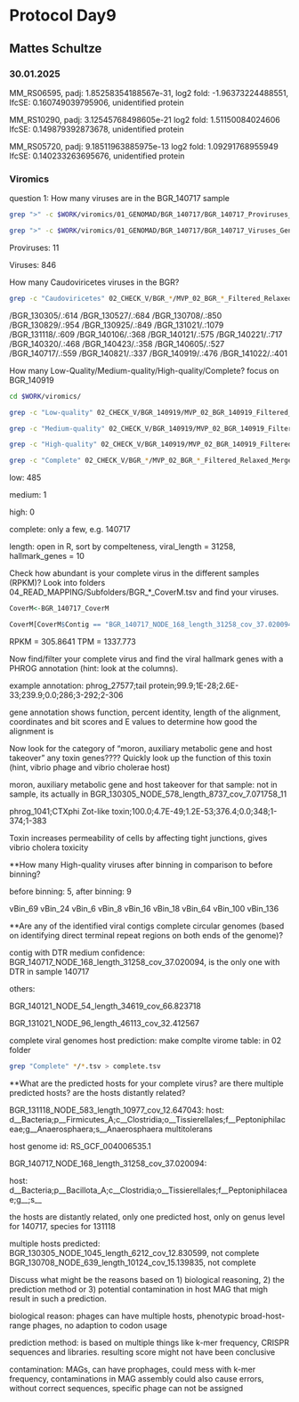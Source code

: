 # Protocol Day9
## Mattes Schultze
### 30.01.2025



MM_RS06595, padj: 1.85258354188567e-31, log2 fold: -1.96373224488551, IfcSE: 0.160749039795906, unidentified protein

MM_RS10290, padj: 3.12545768498605e-21 log2 fold: 1.51150084024606 IfcSE: 0.149879392873678, unidentified protein

MM_RS05720, padj: 9.18511963885975e-13 log2 fold: 1.09291768955949 IfcSE: 0.140233263695676, unidentified protein




### Viromics

question 1: How many viruses are in the BGR_140717 sample

```bash
grep ">" -c $WORK/viromics/01_GENOMAD/BGR_140717/BGR_140717_Proviruses_Genomad_Output/proviruses_summary/proviruses_virus.fna #11

grep ">" -c $WORK/viromics/01_GENOMAD/BGR_140717/BGR_140717_Viruses_Genomad_Output/BGR_140717_modified_summary/BGR_140717_modified_virus.fna #846
```

Proviruses: 11

Viruses: 846

How many Caudoviricetes viruses in the BGR? 


```bash
grep -c "Caudoviricetes" 02_CHECK_V/BGR_*/MVP_02_BGR_*_Filtered_Relaxed_Merged_Genomad_CheckV_Virus_Proviruses_Quality_Summary.tsv
```
/BGR_130305/.:614
/BGR_130527/.:684
/BGR_130708/.:850
/BGR_130829/.:954
/BGR_130925/.:849
/BGR_131021/.:1079
/BGR_131118/.:609
/BGR_140106/.:368
/BGR_140121/.:575
/BGR_140221/.:717
/BGR_140320/.:468
/BGR_140423/.:358
/BGR_140605/.:527
/BGR_140717/.:559
/BGR_140821/.:337
/BGR_140919/.:476
/BGR_141022/.:401


How many Low-Quality/Medium-quality/High-quality/Complete? focus on BGR_140919

```bash
cd $WORK/viromics/

grep -c "Low-quality" 02_CHECK_V/BGR_140919/MVP_02_BGR_140919_Filtered_Relaxed_Merged_Genomad_CheckV_Virus_Proviruses_Quality_Summary.tsv

grep -c "Medium-quality" 02_CHECK_V/BGR_140919/MVP_02_BGR_140919_Filtered_Relaxed_Merged_Genomad_CheckV_Virus_Proviruses_Quality_Summary.tsv

grep -c "High-quality" 02_CHECK_V/BGR_140919/MVP_02_BGR_140919_Filtered_Relaxed_Merged_Genomad_CheckV_Virus_Proviruses_Quality_Summary.tsv

grep -c "Complete" 02_CHECK_V/BGR_*/MVP_02_BGR_*_Filtered_Relaxed_Merged_Genomad_CheckV_Virus_Proviruses_Quality_Summary.tsv
```

low: 485

medium: 1

high: 0

complete: only a few, e.g. 140717

length: open in R, sort by compelteness, viral_length = 31258, hallmark_genes = 10

Check how abundant is your complete virus in the different samples (RPKM)? Look into folders 04_READ_MAPPING/Subfolders/BGR_*_CoverM.tsv and find your viruses.

```R
CoverM<-BGR_140717_CoverM

CoverM[CoverM$Contig == "BGR_140717_NODE_168_length_31258_cov_37.020094", ]

```
RPKM = 305.8641 TPM = 1337.773

Now find/filter your complete virus and find the viral hallmark genes with a PHROG annotation (hint: look at the columns).

example annotation: phrog_27577;tail protein;99.9;1E-28;2.6E-33;239.9;0.0;286;3-292;2-306

gene annotation shows function, percent identity, length of the alignment, coordinates and bit scores and E values to determine how good the alignment is


Now look for the category of “moron, auxiliary metabolic gene and host takeover” any toxin genes???? Quickly look up the function of this toxin (hint, vibrio phage and vibrio cholerae host)

moron, auxiliary metabolic gene and host takeover for that sample: not in sample, its actually in BGR_130305_NODE_578_length_8737_cov_7.071758_11

phrog_1041;CTXphi Zot-like toxin;100.0;4.7E-49;1.2E-53;376.4;0.0;348;1-374;1-383

Toxin increases permeability of cells by affecting tight junctions, gives vibrio cholera toxicity 

**How many High-quality viruses after binning in comparison to before binning?

before binning: 5, after binning: 9

vBin_69
vBin_24
vBin_6
vBin_8
vBin_16
vBin_18
vBin_64
vBin_100
vBin_136

**Are any of the identified viral contigs complete circular genomes (based on identifying direct terminal repeat regions on both ends of the genome)?

contig with DTR medium confidence: BGR_140717_NODE_168_length_31258_cov_37.020094, is the only one with DTR in sample 140717

others:

BGR_140121_NODE_54_length_34619_cov_66.823718

BGR_131021_NODE_96_length_46113_cov_32.412567

complete viral genomes host prediction: make complte virome table: in 02 folder

```bash
grep "Complete" */*.tsv > complete.tsv
```

**What are the predicted hosts for your complete virus? are there multiple predicted hosts? are the hosts distantly related?

BGR_131118_NODE_583_length_10977_cov_12.647043: host: d__Bacteria;p__Firmicutes_A;c__Clostridia;o__Tissierellales;f__Peptoniphilaceae;g__Anaerosphaera;s__Anaerosphaera multitolerans

host genome id: RS_GCF_004006535.1

BGR_140717_NODE_168_length_31258_cov_37.020094:

host: d__Bacteria;p__Bacillota_A;c__Clostridia;o__Tissierellales;f__Peptoniphilaceae;g__;s__


the hosts are distantly related, only one predicted host, only on genus level for 140717, species for 131118

multiple hosts predicted: BGR_130305_NODE_1045_length_6212_cov_12.830599, not complete
BGR_130708_NODE_639_length_10124_cov_15.139835, not complete

Discuss what might be the reasons based on 1) biological reasoning, 2) the prediction method or 3) potential contamination in host MAG that migh result in such a prediction.

biological reason: phages can have multiple hosts, phenotypic broad-host-range phages, no adaption to codon usage

prediction method: is based on multiple things like k-mer frequency, CRISPR sequences and libraries. resulting score might not have been conclusive

contamination: MAGs, can have prophages, could mess with k-mer frequency, contaminations in MAG assembly could also cause errors, without correct sequences, specific phage can not be assigned
















